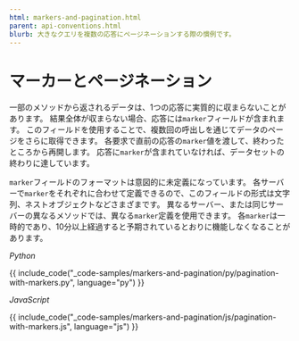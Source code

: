```yaml
---
html: markers-and-pagination.html
parent: api-conventions.html
blurb: 大きなクエリを複数の応答にページネーションする際の慣例です。
---
```


# マーカーとページネーション

一部のメソッドから返されるデータは、1つの応答に実質的に収まらないことがあります。 結果全体が収まらない場合、応答には`marker`フィールドが含まれます。 このフィールドを使用することで、複数回の呼出しを通じてデータのページをさらに取得できます。 各要求で直前の応答の`marker`値を渡して、終わったところから再開します。 応答に`marker`が含まれていなければ、データセットの終わりに達しています。

`marker`フィールドのフォーマットは意図的に未定義になっています。 各サーバーで`marker`をそれぞれに合わせて定義できるので、このフィールドの形式は文字列、ネストオブジェクトなどさまざまです。 異なるサーバー、または同じサーバーの異なるメソッドでは、異なる`marker`定義を使用できます。 各`marker`は一時的であり、10分以上経過すると予期されているとおりに機能しなくなることがあります。

<!-- MULTICODE_BLOCK_START -->

_Python_

{{ include_code("_code-samples/markers-and-pagination/py/pagination-with-markers.py", language="py") }}

_JavaScript_

{{ include_code("_code-samples/markers-and-pagination/js/pagination-with-markers.js", language="js") }}

<!-- MULTICODE_BLOCK_END -->